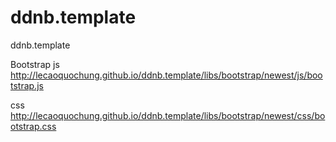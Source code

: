 # ddnb.template
ddnb.template

Bootstrap
js
http://lecaoquochung.github.io/ddnb.template/libs/bootstrap/newest/js/bootstrap.js

css
http://lecaoquochung.github.io/ddnb.template/libs/bootstrap/newest/css/bootstrap.css
